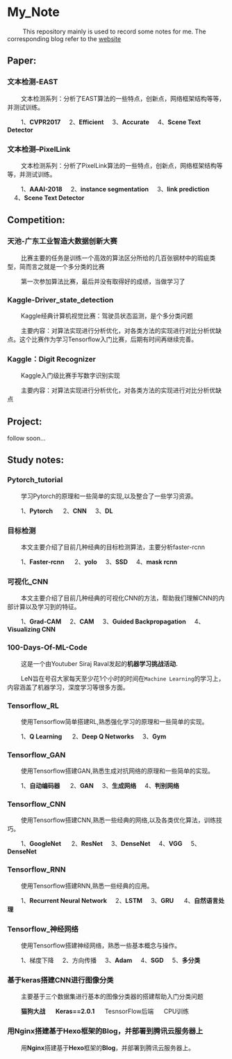 # My_Note

&#160;&#160;&#160;&#160;&#160;&#160;&#160;&#160; This repository mainly is used to record some notes for me. The corresponding blog refer to the [website](http://weijiawu.com.cn/)

## **Paper:**

### **文本检测-EAST**

&#160;&#160;&#160;&#160;&#160;&#160;&#160;&#160;文本检测系列：分析了EAST算法的一些特点，创新点，网络框架结构等等，并测试训练。

&#160;&#160;&#160;&#160;&#160;&#160;&#160;&#160;1、**CVPR2017**   &#160;&#160;&#160;&#160;2、**Efficient**&#160;&#160;&#160;&#160; 3、**Accurate**  &#160;&#160;&#160;&#160;4、**Scene Text Detector** 

### **文本检测–PixelLink**

&#160;&#160;&#160;&#160;&#160;&#160;&#160;&#160;文本检测系列：分析了PixelLink算法的一些特点，创新点，网络框架结构等等，并测试训练。

&#160;&#160;&#160;&#160;&#160;&#160;&#160;&#160;1、**AAAI-2018**   &#160;&#160;&#160;&#160;2、**instance segmentation**&#160;&#160;&#160;&#160; 3、**link prediction**  &#160;&#160;&#160;&#160;4、**Scene Text Detector** 

## **Competition:**

### **天池-广东工业智造大数据创新大赛**

&#160;&#160;&#160;&#160;&#160;&#160;&#160;&#160;比赛主要的任务是训练一个高效的算法区分所给的几百张钢材中的瑕疵类型，简而言之就是一个多分类的比赛

&#160;&#160;&#160;&#160;&#160;&#160;&#160;&#160;第一次参加算法比赛，最后并没有取得好的成绩，当做学习了


### **Kaggle-Driver_state_detection**

&#160;&#160;&#160;&#160;&#160;&#160;&#160;&#160;Kaggle经典计算机视觉比赛：驾驶员状态监测，是个多分类问题

&#160;&#160;&#160;&#160;&#160;&#160;&#160;&#160;主要内容：对算法实现进行分析优化，对各类方法的实现进行对比分析优缺点。这个比赛作为学习Tensorflow入门比赛，后期有时间再继续完善。

### **Kaggle：Digit Recognizer**

&#160;&#160;&#160;&#160;&#160;&#160;&#160;&#160;Kaggle入门级比赛手写数字识别实现

&#160;&#160;&#160;&#160;&#160;&#160;&#160;&#160;主要内容：对算法实现进行分析优化，对各类方法的实现进行对比分析优缺点

## **Project:**

follow soon...


## **Study notes:**

### **Pytorch_tutorial**

&#160;&#160;&#160;&#160;&#160;&#160;&#160;&#160;学习Pytorch的原理和一些简单的实现,以及整合了一些学习资源。

&#160;&#160;&#160;&#160;&#160;&#160;&#160;&#160;1、**Pytorch** &#160;&#160;&#160;&#160; 2、**CNN** &#160;&#160;&#160;&#160;3、**DL** 


### **目标检测**

&#160;&#160;&#160;&#160;&#160;&#160;&#160;&#160;本文主要介绍了目前几种经典的目标检测算法，主要分析faster-rcnn

&#160;&#160;&#160;&#160;&#160;&#160;&#160;&#160;1、**Faster-rcnn**   &#160;&#160;&#160;&#160;  2、**yolo**&#160;&#160;&#160;&#160; 3、**SSD**  &#160;&#160;&#160;&#160;4、**mask rcnn** 


### **可视化_CNN**

&#160;&#160;&#160;&#160;&#160;&#160;&#160;&#160;本文主要介绍了目前几种经典的可视化CNN的方法，帮助我们理解CNN的内部计算以及学习到的特征。

&#160;&#160;&#160;&#160;&#160;&#160;&#160;&#160;1、**Grad-CAM**   &#160;&#160;&#160;&#160;2、**CAM**&#160;&#160;&#160;&#160; 3、**Guided Backpropagation**  &#160;&#160;&#160;&#160;4、**Visualizing CNN** 


### **100-Days-Of-ML-Code**

&#160;&#160;&#160;&#160;&#160;&#160;&#160;&#160;这是一个由Youtuber Siraj Raval发起的**机器学习挑战活动.**

&#160;&#160;&#160;&#160;&#160;&#160;&#160;&#160;LeN旨在号召大家每天至少花1个小时的时间在`Machine Learning`的学习上，内容涵盖了机器学习，深度学习等很多方面。


### **Tensorflow_RL**

&#160;&#160;&#160;&#160;&#160;&#160;&#160;&#160;使用Tensorflow简单搭建RL,熟悉强化学习的原理和一些简单的实现。

&#160;&#160;&#160;&#160;&#160;&#160;&#160;&#160;1、**Q Learning** &#160;&#160;&#160;&#160; 2、**Deep Q Networks** &#160;&#160;&#160;&#160;3、**Gym** 


### **Tensorflow_GAN**

&#160;&#160;&#160;&#160;&#160;&#160;&#160;&#160;使用Tensorflow搭建GAN,熟悉生成对抗网络的原理和一些简单的实现。

&#160;&#160;&#160;&#160;&#160;&#160;&#160;&#160;1、**自动编码器** &#160;&#160;&#160;&#160; 2、**GAN**&#160;&#160;&#160;&#160;  3、**生成网络**&#160;&#160;&#160;&#160;  4、**判别网络** 


### **Tensorflow_CNN**

&#160;&#160;&#160;&#160;&#160;&#160;&#160;&#160;使用Tensorflow搭建CNN,熟悉一些经典的网络,以及各类优化算法，训练技巧。

&#160;&#160;&#160;&#160;&#160;&#160;&#160;&#160;1、**GoogleNet** &#160;&#160;&#160;&#160; 2、**ResNet**&#160;&#160;&#160;&#160; 3、**DenseNet**&#160;&#160;&#160;&#160; 4、**VGG**&#160;&#160;&#160;&#160; 5、**DenseNet**

### **Tensorflow_RNN**

&#160;&#160;&#160;&#160;&#160;&#160;&#160;&#160;使用Tensorflow搭建RNN,熟悉一些经典的应用。

&#160;&#160;&#160;&#160;&#160;&#160;&#160;&#160;1、**Recurrent Neural Network**&#160;&#160;&#160;&#160; 2、**LSTM** &#160;&#160;&#160;&#160;3、**GRU** &#160;&#160;&#160;&#160; 4、**自然语言处理** 

### **Tensorflow_神经网络**

&#160;&#160;&#160;&#160;&#160;&#160;&#160;&#160;使用Tensorflow搭建神经网络，熟悉一些基本概念与操作。

&#160;&#160;&#160;&#160;&#160;&#160;&#160;&#160;1、梯度下降 &#160;&#160;&#160;&#160;2、方向传播 &#160;&#160;&#160;&#160;3、**Adam** &#160;&#160;&#160;&#160;4、**SGD** &#160;&#160;&#160;&#160;5、**多分类**

### **基于keras搭建CNN进行图像分类**

&#160;&#160;&#160;&#160;&#160;&#160;&#160;&#160;主要基于三个数据集进行基本的图像分类器的搭建帮助入门分类问题

&#160;&#160;&#160;&#160;&#160;&#160;&#160;&#160;**猫狗大战**  &#160;&#160;&#160;&#160;   **Keras==2.0.1**    &#160;&#160;&#160;&#160;  TesnsorFlow后端   &#160;&#160;&#160;&#160;  CPU训练


### **用Nginx搭建基于Hexo框架的Blog，并部署到腾讯云服务器上**

&#160;&#160;&#160;&#160;&#160;&#160;&#160;&#160;用**Nginx**搭建基于**Hexo**框架的**Blog**，并部署到腾讯云服务器上。